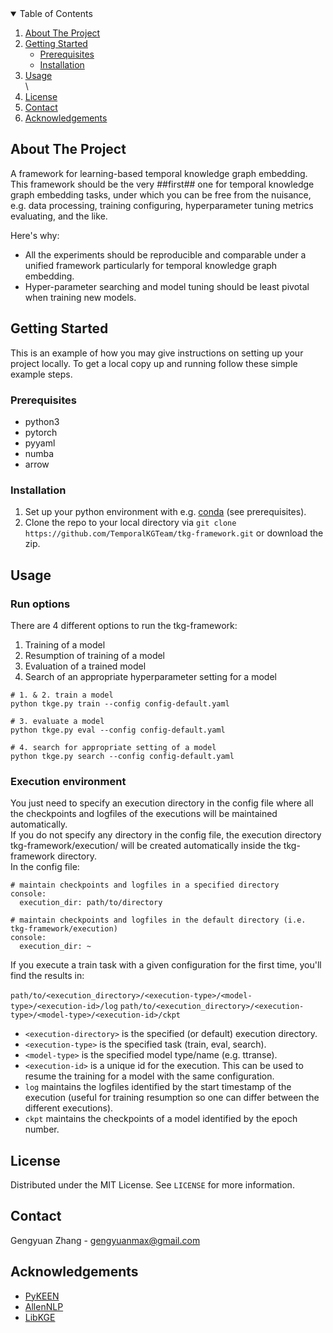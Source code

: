 <!-- TABLE OF CONTENTS -->
<details open="open">
  <summary>Table of Contents</summary>
  <ol>
    <li>
      <a href="#about-the-project">About The Project</a>
    </li>
    <li>
      <a href="#getting-started">Getting Started</a>
      <ul>
        <li><a href="#prerequisites">Prerequisites</a></li>
        <li><a href="#installation">Installation</a></li>
      </ul>
    </li>
    <li><a href="#usage">Usage</a></li>\
    <li><a href="#license">License</a></li>
    <li><a href="#contact">Contact</a></li>
    <li><a href="#acknowledgements">Acknowledgements</a></li>
  </ol>
</details>

<!-- ABOUT THE PROJECT -->
## About The Project

A framework for learning-based temporal knowledge graph embedding. This framework should be the very ##first## one for temporal knowledge graph embedding tasks, 
under which you can be free from the nuisance, e.g. data processing, training configuring, hyperparameter tuning metrics evaluating, and the like.

Here's why:
* All the experiments should be reproducible and comparable under a unified framework particularly for temporal knowledge graph embedding.
* Hyper-parameter searching and model tuning should be least pivotal when training new models.






<!-- GETTING STARTED -->
## Getting Started

This is an example of how you may give instructions on setting up your project locally.
To get a local copy up and running follow these simple example steps.

### Prerequisites
* python3
* pytorch
* pyyaml
* numba
* arrow

### Installation
1. Set up your python environment with e.g. [conda](https://conda.io/projects/conda/en/latest/user-guide/getting-started.html) (see prerequisites).
2. Clone the repo to your local directory via `git clone https://github.com/TemporalKGTeam/tkg-framework.git` or download the zip.

<!-- USAGE EXAMPLES -->
## Usage

### Run options
There are 4 different options to run the tkg-framework:
1. Training of a model
2. Resumption of training of a model
3. Evaluation of a trained model
4. Search of an appropriate hyperparameter setting for a model
 ```
 # 1. & 2. train a model
 python tkge.py train --config config-default.yaml

 # 3. evaluate a model
 python tkge.py eval --config config-default.yaml
 
 # 4. search for appropriate setting of a model
 python tkge.py search --config config-default.yaml
 ```

### Execution environment
You just need to specify an execution directory in the config file where all the checkpoints and logfiles of the executions will be maintained automatically.<br>
If you do not specify any directory in the config file, the execution directory tkg-framework/execution/ will be created automatically inside the tkg-framework directory.<br>
In the config file:
```
# maintain checkpoints and logfiles in a specified directory
console:
  execution_dir: path/to/directory
  
# maintain checkpoints and logfiles in the default directory (i.e. tkg-framework/execution)
console:
  execution_dir: ~
```
If you execute a train task with a given configuration for the first time, you'll find the results in:<br><br>
`path/to/<execution_directory>/<execution-type>/<model-type>/<execution-id>/log`
`path/to/<execution_directory>/<execution-type>/<model-type>/<execution-id>/ckpt`
- `<execution-directory>` is the specified (or default) execution directory.
- `<execution-type>` is the specified task (train, eval, search).
- `<model-type>` is the specified model type/name (e.g. ttranse).
- `<execution-id>` is a unique id for the execution. This can be used to resume the training for a model with the same configuration.
- `log` maintains the logfiles identified by the start timestamp of the execution (useful for training resumption so one can differ between the different executions).
- `ckpt` maintains the checkpoints of a model identified by the epoch number.

<!-- LICENSE -->
## License

Distributed under the MIT License. See `LICENSE` for more information.



<!-- CONTACT -->
## Contact

Gengyuan Zhang - gengyuanmax@gmail.com




<!-- ACKNOWLEDGEMENTS -->
## Acknowledgements
* [PyKEEN](https://github.com/pykeen/pykeen)
* [AllenNLP](https://github.com/allenai/allennlp)
* [LibKGE](https://github.com/uma-pi1/kge)
